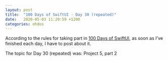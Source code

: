 ```yaml
---
layout: post
title:  "100 Days of SwiftUI - Day 30 (repeated)"
date:   2020-05-03 11:20:59 +1200
categories: ohdos
---
```

According to the rules for taking part in [100 Days of SwiftUI](https://www.hackingwithswift.com/100/swiftui), as soon as I've finished each day, I have to post about it.

The topic for Day 30 (repeated) was: Project 5, part 2
